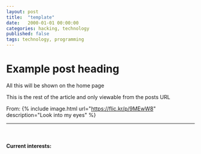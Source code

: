```yaml
---
layout: post
title:  "template"
date:   2000-01-01 00:00:00
categories: hacking, technology
published: false
tags: technology, programming
---
```


# Example post heading

All this will be shown on the home page

<!--more-->

This is the rest of the article and only viewable from the posts URL

From: 
{% include image.html url="https://flic.kr/p/9MEwW8" description="Look into my eyes" %} 
<hr>

<br />

#### Current interests: